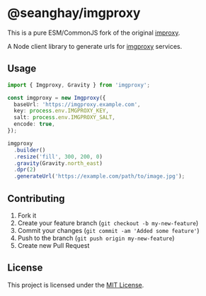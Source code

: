 # @seanghay/imgproxy

This is a pure ESM/CommonJS fork of the original [improxy](https://www.npmjs.com/package/imgproxy). 

A Node client library to generate urls for
[imgproxy](https://github.com/block65/imgproxy-node) services.

## Usage

```ts
import { Imgproxy, Gravity } from 'imgproxy';

const imgproxy = new Imgproxy({
  baseUrl: 'https://imgproxy.example.com',
  key: process.env.IMGPROXY_KEY,
  salt: process.env.IMGPROXY_SALT,
  encode: true,
});

imgproxy
  .builder()
  .resize('fill', 300, 200, 0)
  .gravity(Gravity.north_east)
  .dpr(2)
  .generateUrl('https://example.com/path/to/image.jpg');
```

## Contributing

1. Fork it
2. Create your feature branch (`git checkout -b my-new-feature`)
3. Commit your changes (`git commit -am 'Added some feature'`)
4. Push to the branch (`git push origin my-new-feature`)
5. Create new Pull Request

## License

This project is licensed under the [MIT License](LICENSE.md).
